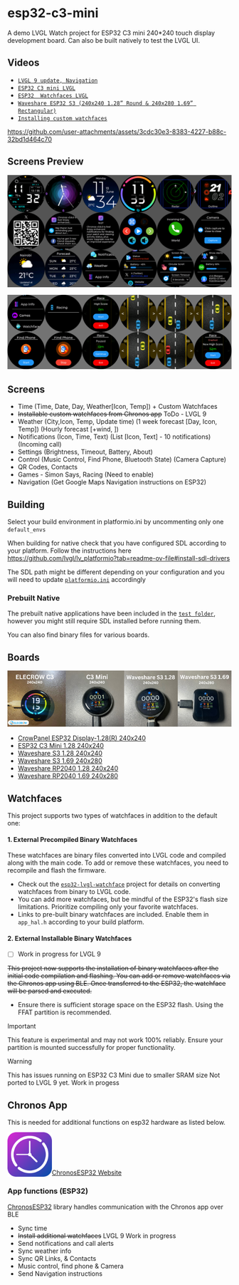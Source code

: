# esp32-c3-mini
A demo LVGL Watch project for ESP32 C3 mini 240*240 touch display development board. Can also be built natively to test the LVGL UI.

## Videos

- [`LVGL 9 update, Navigation`](https://youtu.be/qGODX6ALO_U)
- [`ESP32 C3 mini LVGL`](https://youtu.be/u96OkjxC0Ro)
- [`ESP32  Watchfaces LVGL`](https://youtu.be/lvRsTp9v6_k)
- [`Waveshare ESP32 S3 (240x240 1.28” Round & 240x280 1.69” Rectangular)`](https://youtu.be/WXER_NX7LWI)
- [`Installing custom watchfaces`](https://youtu.be/qXx6tj7s6pQ)



https://github.com/user-attachments/assets/3cdc30e3-8383-4227-b88c-32bd1d464c70



## Screens Preview

![Preview](preview.png?raw=true "preview")

![Preview2](preview_2.png?raw=true "preview2")

## Screens
 - Time (Time, Date, Day, Weather[Icon, Temp]) + Custom Watchfaces
 - ~~Installable custom watchfaces from Chronos app~~ ToDo - LVGL 9
 - Weather (City,Icon, Temp, Update time) (1 week forecast [Day, Icon, Temp]) (Hourly forecast [+wind, ])
 - Notifications (Icon, Time, Text) (List [Icon, Text] - 10 notifications) (Incoming call)
 - Settings (Brightness, Timeout, Battery, About)
 - Control (Music Control, Find Phone, Bluetooth State) (Camera Capture)
 - QR Codes, Contacts
 - Games - Simon Says, Racing (Need to enable)
 - Navigation (Get Google Maps Navigation instructions on ESP32)

 ## Building

 Select your build environment in platformio.ini by uncommenting only one `default_envs`

 When building for native check that you have configured SDL according to your platform. Follow the instructions here
 https://github.com/lvgl/lv_platformio?tab=readme-ov-file#install-sdl-drivers

 The SDL path might be different depending on your configuration and you will need to update [`platformio.ini`](platformio.ini) accordingly

 ### Prebuilt Native 

 The prebuilt native applications have been included in the [`test folder`](test/), however you might still require SDL installed before running them.
 
 You can also find binary files for various boards.

## Boards

![Boards](boards.png?raw=true "boards")

- [CrowPanel ESP32 Display-1.28(R) 240x240](https://www.elecrow.com/crowpanel-esp32-display-1-28-r-inch-240-240-round-ips-display-capacitive-touch-spi-screen.html)
- [ESP32 C3 Mini 1.28 240x240](https://www.aliexpress.com/item/1005006451631422.html)
- [Waveshare S3 1.28 240x240](https://www.waveshare.com/product/esp32-s3-touch-lcd-1.28.htm)
- [Waveshare S3 1.69 240x280](https://www.waveshare.com/esp32-s3-touch-lcd-1.69.htm)
- [Waveshare RP2040 1.28 240x240](https://www.waveshare.com/rp2040-touch-lcd-1.28.htm)
- [Waveshare RP2040 1.69 240x280](https://www.waveshare.com/product/rp2040-touch-lcd-1.69.htm)

 ## Watchfaces

This project supports two types of watchfaces in addition to the default one:

#### 1. External Precompiled Binary Watchfaces

These watchfaces are binary files converted into LVGL code and compiled along with the main code. To add or remove these watchfaces, you need to recompile and flash the firmware.

- Check out the [`esp32-lvgl-watchface`](https://github.com/fbiego/esp32-lvgl-watchface) project for details on converting watchfaces from binary to LVGL code.
- You can add more watchfaces, but be mindful of the ESP32's flash size limitations. Prioritize compiling only your favorite watchfaces.
- Links to pre-built binary watchfaces are included. Enable them in `app_hal.h` according to your build platform.

#### 2. External Installable Binary Watchfaces

- [ ] Work in progress for LVGL 9

~~This project now supports the installation of binary watchfaces after the initial code compilation and flashing. You can add or remove watchfaces via the Chronos app using BLE. Once transferred to the ESP32, the watchface will be parsed and executed.~~

- Ensure there is sufficient storage space on the ESP32 flash. Using the FFAT partition is recommended.

> [!IMPORTANT]
> This feature is experimental and may not work 100% reliably.
> Ensure your partition is mounted successfully for proper functionality.

> [!WARNING]  
> This has issues running on ESP32 C3 Mini due to smaller SRAM size
> Not ported to LVGL 9 yet. Work in progess

## Chronos App
This is needed for additional functions on esp32 hardware as listed below.

[<img src="chronos.png?raw=true" width=100 align=left>](https://chronos.ke/app?id=c3-mini)
<br><br><br><br>

[ChronosESP32 Website](https://chronos.ke/esp32)


### App functions (ESP32)
[ChronosESP32](https://github.com/fbiego/chronos-esp32) library handles communication with the Chronos app over BLE
- Sync time
- ~~Install additional watchfaces~~ LVGL 9 Work in progress
- Send notifications and call alerts
- Sync weather info
- Sync QR Links, & Contacts
- Music control, find phone & Camera
- Send Navigation instructions

